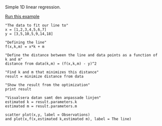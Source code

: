 Simple 1D linear regression.

[Run this example](https://quantleaf.com/?q=%22The%20data%20to%20fit%20our%20line%20to%22%0Ax%20%3D%20%5B1,2,3,4,5,6,7%5D%0Ay%20%3D%20%5B3,5,10,5,9,14,18%5D%0A%0A%22Defining%20the%20line%22%0Af(x,k,m)%20%3D%20x*k%20%2B%20m%0A%0A%22Define%20the%20distance%20between%20the%20line%20and%20data%20points%20as%20a%20function%20of%20k%20and%20m%22%0Adistance%20from%20data(k,m)%20%3D%20(f(x,k,m)%20-%20y)%5E2%0A%0A%22Find%20k%20and%20m%20that%20minimizes%20this%20distance%22%0Aresult%20%3D%20minimize%20distance%20from%20data%0A%0A%22Show%20the%20result%20from%20the%20optimization%22%0Aprint%20result%0A%0A%22Visualsera%20datan%20samt%20den%20anpassade%20linjen%22%0Aestimated%20k%20%3D%20result.parameters.k%0Aestimated%20m%20%3D%20result.parameters.m%0A%0Ascatter%20plot(x,y,%20label%20%3D%20Observations)%20%0Aand%20plot(x,f(x,estimated%20k,estimated%20m),%20label%20%3D%20The%20line)&t=code)


```
"The data to fit our line to"
x = [1,2,3,4,5,6,7]
y = [3,5,10,5,9,14,18]

"Defining the line"
f(x,k,m) = x*k + m

"Define the distance between the line and data points as a function of k and m"
distance from data(k,m) = (f(x,k,m) - y)^2

"Find k and m that minimizes this distance"
result = minimize distance from data

"Show the result from the optimization"
print result

"Visualsera datan samt den anpassade linjen"
estimated k = result.parameters.k
estimated m = result.parameters.m

scatter plot(x,y, label = Observations) 
and plot(x,f(x,estimated k,estimated m), label = The line)

```